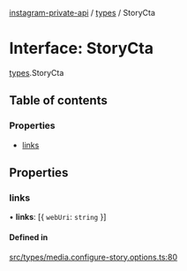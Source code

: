 [instagram-private-api](../../README.md) / [types](../../modules/types.md) / StoryCta

# Interface: StoryCta

[types](../../modules/types.md).StoryCta

## Table of contents

### Properties

- [links](StoryCta.md#links)

## Properties

### links

• **links**: [{ `webUri`: `string`  }]

#### Defined in

[src/types/media.configure-story.options.ts:80](https://github.com/Nerixyz/instagram-private-api/blob/b3351b9/src/types/media.configure-story.options.ts#L80)
